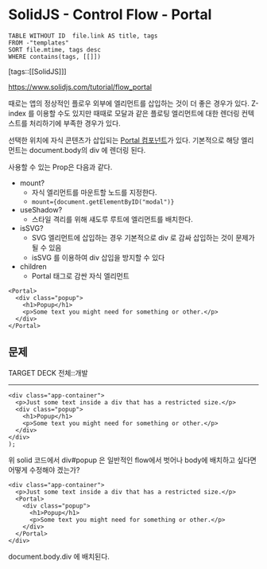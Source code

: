 # SolidJS - Control Flow - Portal
<!--Basic Template V0.0.2 Start -->
```dataview
TABLE WITHOUT ID  file.link AS title, tags
FROM -"templates"
SORT file.mtime, tags desc
WHERE contains(tags, [[]])
```
<!--Basic Template V0.0.2 End -->
[tags::[[SolidJS]]]

https://www.solidjs.com/tutorial/flow_portal

때로는 앱의 정상적인 플로우 외부에 엘리먼트를 삽입하는 것이 더 좋은 경우가 있다. Z-index 를 이용할 수도 있지만 때때로 모달과 같은 플로팅 엘리먼트에 대한 렌더링 컨텍스트를 처리하기에 부족한 경우가 있다.

선택한 위치에 자식 콘텐츠가 삽입되는 [Portal 컴포넌트](https://www.solidjs.com/docs/latest/api#portal)가 있다. 기본적으로 해당 엘리먼트는 document.body의 div 에 렌더링 된다.

사용할 수 있는 Prop은 다음과 같다.
- mount?
	- 자식 엘리먼트를 마운트할 노드를 지정한다.
	- `mount={document.getElementByID("modal")}`
- useShadow?
	- 스타일 격리를 위해 섀도루 루트에 엘리먼트를 배치한다.
- isSVG?
	- SVG 엘리먼트에 삽입하는 경우 기본적으로 div 로 감싸 삽입하는 것이 문제가 될 수 있음
	- isSVG 를 이용하여 div 삽입을 방지할 수 있다
- children
	- Portal 태그로 감싼 자식 엘리먼트

```tsx
<Portal>
  <div class="popup">
    <h1>Popup</h1>
    <p>Some text you might need for something or other.</p>
  </div>
</Portal>
```

## 문제

TARGET DECK
전체::개발

---

<!--ankiQ-->

```tsx
<div class="app-container">
  <p>Just some text inside a div that has a restricted size.</p>
  <div class="popup">
	<h1>Popup</h1>
	<p>Some text you might need for something or other.</p>
  </div>
</div>
);
```

위 solid 코드에서 div#popup 은 일반적인 flow에서 벗어나 body에 배치하고 싶다면 어떻게 수정해야 겠는가?

<!--ankiA-->

```tsx
<div class="app-container">
  <p>Just some text inside a div that has a restricted size.</p>
  <Portal>
	<div class="popup">
	  <h1>Popup</h1>
	  <p>Some text you might need for something or other.</p>
	</div>
  </Portal>
</div>
```

document.body.div 에 배치된다.

<!--ankiE-->
<!--ID: 1664955746016-->
